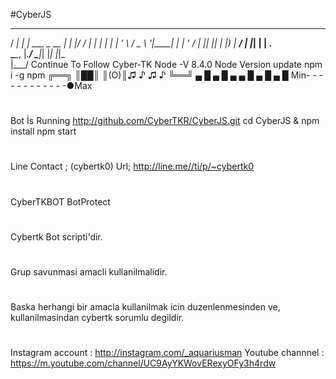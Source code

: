 
#CyberJS
   ____      _                  _____ _  __
 / ___|   _| |__   ___ _ __   |_   _| |/ /
| |  | | | | '_ \ / _ \ '__|____| | | ' /
| |__| |_| | |_) |  __/ | |_____| | | . \
 \____\__, |_.__/ \___|_|       |_| |_|\_\
      |___/
    Continue To Follow Cyber-TK
    Node -V 8.4.0
    Node Version update 
    npm i -g npm
╔══╗ 
║██║ 
║(O)║♫ ♪ ♫ ♪
╚══╝
▄ █ ▄ █ ▄ ▄ █ ▄ █ ▄ █
Min- - - - - - - - - - - -●Max 

#
 Bot İs Running
 http://github.com/CyberTKR/CyberJS.git
 cd CyberJS & npm install
 npm start
#
Line Contact ;
(cybertk0)
Url;
http://line.me//ti/p/~cybertk0
#
CyberTKBOT BotProtect
#
Cybertk Bot scripti'dir.
#
Grup savunmasi amacli kullanilmalidir.
#
Baska herhangi bir amacla kullanilmak icin duzenlenmesinden ve, kullanilmasindan cybertk sorumlu degildir.
#
Instagram account : http://instagram.com/_aquariusman Youtube channnel : https://m.youtube.com/channel/UC9AyYKWovERexyOFy3h4rdw

 
